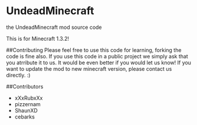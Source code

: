 UndeadMinecraft
===============

  the UndeadMinecraft mod source code
  
  This is for Minecraft 1.3.2!


##Contributing
  Please feel free to use this code for learning, forking the code is fine also. If you use this code in a public project we simply ask that you atrribute it to us. It would be even better if you would let us know! If you want to update the mod to new minecraft version, please contact us directly. :)

##Contributors

- xXxRubxXx
- pizzernam
- ShaunXD
- cebarks
